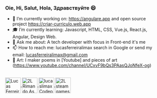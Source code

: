 ### Oie, Hi, Salut, Hola, Здравствуйте 😄

- 💼 I’m currently working on: https://angulare.app and open source project https://criar-curriculo.web.app
- 🎓 I’m currently learning: Javascript, HTML, CSS, Vue.js, React.js, Angular, Design Web.
- 💬 Ask me about: A tech developer with focus in Front-end it's me
- 📫 How to reach me: lucasferreiralimax search in Google or send my email: lucasferreiralimax@gmail.com
- 🎨 Art: I maker poems in [Youtube] and pieces of art (https://www.youtube.com/channel/UCxvF9bQs3PAasQJoNfeX-og)

<br>

<a href="https://www.linkedin.com/in/lucasferreiralimax/" target="_blank">
  <img align="center" alt="Lucas Ferreira de Lima LinkdeIN" width="50px" src="https://www.flaticon.com/svg/static/icons/svg/174/174857.svg" />
</a>
<a href="https://www.youtube.com/channel/UCxvF9bQs3PAasQJoNfeX-og" target="_blank">
  <img align="center" alt="2L Rimando As Poesias Youtube" width="50px" src="https://www.flaticon.com/svg/static/icons/svg/1384/1384060.svg" />
</a>
<a href="https://codepen.io/lucaslimax" target="_blank">
  <img align="center" alt="lucaslimax Codepen" width="50px" src="https://www.flaticon.com/svg/static/icons/svg/2111/2111351.svg" />
</a>
<a href="https://steamcommunity.com/id/lucaslima1337" target="_blank">
  <img align="center" alt="2L steam games" width="50px" src="https://upload.wikimedia.org/wikipedia/commons/c/c1/Steam_Logo.png" />
</a>
